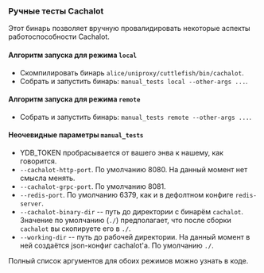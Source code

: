 ### Ручные тесты Cachalot
Этот бинарь позволяет вручную провалидировать некоторые аспекты работоспособности Cachalot.

#### Алгоритм запуска для режима `local`
* Скомпилировать бинарь `alice/uniproxy/cuttlefish/bin/cachalot`.
* Собрать и запустить бинарь: `manual_tests local --other-args ...`.

#### Алгоритм запуска для режима `remote`
* Собрать и запустить бинарь: `manual_tests remote --other-args ...`.

#### Неочевидные параметры `manual_tests`
* YDB_TOKEN пробрасывается от вашего энва к нашему, как говорится.
* `--cachalot-http-port`. По умолчанию 8080. На данный момент нет смысла менять.
* `--cachalot-grpc-port`. По умолчанию 8081.
* `--redis-port`. По умолчанию 6379, как и в дефолтном конфиге `redis-server`.
* `--cachalot-binary-dir` -- путь до директории с бинарём `cachalot`. Значение по умолчанию (`./`) предполагает, что после сборки `cachalot` вы скопируете его в `./`.
* `--working-dir` -- путь до рабочей директории. На данный момент в ней создаётся json-конфиг cachalot'а. По умолчанию `./`.

Полный список аргументов для обоих режимов можно узнать в коде.
